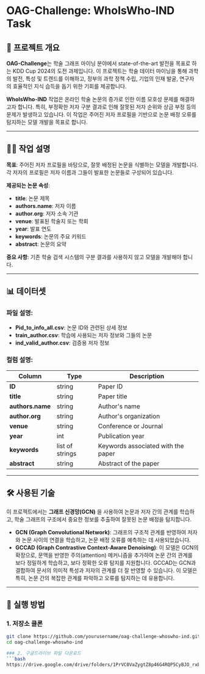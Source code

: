 # OAG-Challenge: WhoIsWho-IND Task

## 📌 프로젝트 개요
**OAG-Challenge**는 학술 그래프 마이닝 분야에서 state-of-the-art 발전을 목표로 하는 KDD Cup 2024의 도전 과제입니다. 이 프로젝트는 학술 데이터 마이닝을 통해 과학의 발전, 특성 및 트렌드를 이해하고, 정부의 과학 정책 수립, 기업의 인재 발굴, 연구자의 효율적인 지식 습득을 돕기 위한 기회를 제공합니다.

**WhoIsWho-IND** 작업은 온라인 학술 논문의 증가로 인한 이름 모호성 문제를 해결하고자 합니다. 특히, 부정확한 저자 구분 결과로 인해 잘못된 저자 순위와 상금 부정 등의 문제가 발생하고 있습니다. 이 작업은 주어진 저자 프로필을 기반으로 논문 배정 오류를 탐지하는 모델 개발을 목표로 합니다.

---

## 🧑‍💼 작업 설명
**목표**: 주어진 저자 프로필을 바탕으로, 잘못 배정된 논문을 식별하는 모델을 개발합니다. 각 저자의 프로필은 저자 이름과 그들이 발표한 논문들로 구성되어 있습니다.

**제공되는 논문 속성**:
- **title**: 논문 제목
- **authors.name**: 저자 이름
- **author.org**: 저자 소속 기관
- **venue**: 발표된 학술지 또는 학회
- **year**: 발표 연도
- **keywords**: 논문의 주요 키워드
- **abstract**: 논문의 요약

**중요 사항**: 기존 학술 검색 시스템의 구분 결과를 사용하지 않고 모델을 개발해야 합니다.

---

## 📊 데이터셋

### 파일 설명:
- **Pid_to_info_all.csv**: 논문 ID와 관련된 상세 정보
- **train_author.csv**: 학습에 사용되는 저자 정보와 그들의 논문
- **ind_valid_author.csv**: 검증용 저자 정보

### 컬럼 설명:
| Column              | Type      | Description                              |
|---------------------|-----------|------------------------------------------|
| **ID**              | string    | Paper ID                                 |
| **title**           | string    | Paper title                              |
| **authors.name**    | string    | Author's name                            |
| **author.org**      | string    | Author's organization                    |
| **venue**           | string    | Conference or Journal                    |
| **year**            | int       | Publication year                         |
| **keywords**        | list of strings | Keywords associated with the paper       |
| **abstract**        | string    | Abstract of the paper                    |

---

## 🛠️ 사용된 기술

이 프로젝트에서는 **그래프 신경망(GCN)** 을 사용하여 논문과 저자 간의 관계를 학습하고, 학술 그래프의 구조에서 중요한 정보를 추출하여 잘못된 논문 배정을 탐지합니다.

- **GCN (Graph Convolutional Network)**: 그래프의 구조적 관계를 반영하여 저자와 논문 사이의 연결을 학습하고, 논문 배정 오류를 예측하는 데 사용되었습니다.
- **GCCAD (Graph Contrastive Context-Aware Denoising)**: 이 모델은 GCN의 확장으로, 문맥을 반영한 주의(attention) 메커니즘을 추가하여 논문 간의 관계를 보다 정밀하게 학습하고, 보다 정확한 오류 탐지를 지원합니다. GCCAD는 GCN과 결합하여 문서의 의미적 특성과 저자의 관계를 더 잘 반영할 수 있습니다. 이 모델은 특히, 논문 간의 복잡한 관계를 파악하고 오류를 탐지하는 데 유용합니다.

---

## 🚀 실행 방법

### 1. 저장소 클론
```bash
git clone https://github.com/yourusername/oag-challenge-whoswho-ind.git
cd oag-challenge-whoswho-ind

### 2. 구글드라이브 파일 다운로드
```bash
https://drive.google.com/drive/folders/1PrVC0VaZygtZ8p46G4RQP5CyBJO_rxE-?usp=drive_link
